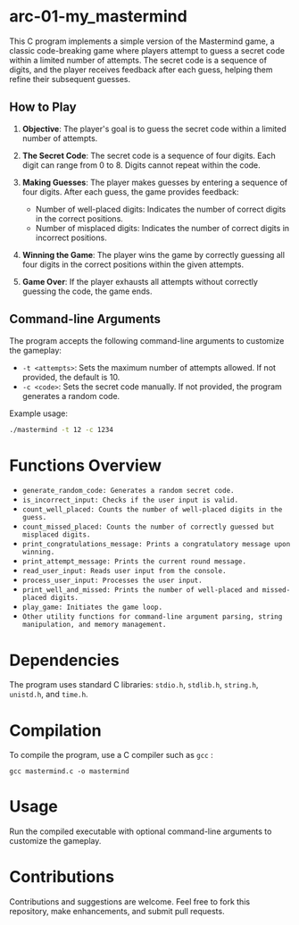 # arc-01-my_mastermind

This C program implements a simple version of the Mastermind game, a classic code-breaking game where players attempt to guess a secret code within a limited number of attempts. The secret code is a sequence of digits, and the player receives feedback after each guess, helping them refine their subsequent guesses.

## How to Play

1. **Objective**: The player's goal is to guess the secret code within a limited number of attempts.

2. **The Secret Code**: The secret code is a sequence of four digits. Each digit can range from 0 to 8. Digits cannot repeat within the code.

3. **Making Guesses**: The player makes guesses by entering a sequence of four digits. After each guess, the game provides feedback:
   - Number of well-placed digits: Indicates the number of correct digits in the correct positions.
   - Number of misplaced digits: Indicates the number of correct digits in incorrect positions.

4. **Winning the Game**: The player wins the game by correctly guessing all four digits in the correct positions within the given attempts.

5. **Game Over**: If the player exhausts all attempts without correctly guessing the code, the game ends.

## Command-line Arguments

The program accepts the following command-line arguments to customize the gameplay:

- `-t <attempts>`: Sets the maximum number of attempts allowed. If not provided, the default is 10.
- `-c <code>`: Sets the secret code manually. If not provided, the program generates a random code.

Example usage:
```bash
./mastermind -t 12 -c 1234
```

# Functions Overview
- `generate_random_code: Generates a random secret code.`
- `is_incorrect_input: Checks if the user input is valid.`
- `count_well_placed: Counts the number of well-placed digits in the guess.`
- `count_missed_placed: Counts the number of correctly guessed but misplaced digits.`
- `print_congratulations_message: Prints a congratulatory message upon winning.` 
- `print_attempt_message: Prints the current round message.`
- `read_user_input: Reads user input from the console.`
- `process_user_input: Processes the user input.`
- `print_well_and_missed: Prints the number of well-placed and missed-placed digits.`
- `play_game: Initiates the game loop.`
- `Other utility functions for command-line argument parsing, string manipulation, and memory management.`


# Dependencies

The program uses standard C libraries: `stdio.h`, `stdlib.h`, `string.h`, `unistd.h`, and `time.h`.

# Compilation

To compile the program, use a C compiler such as `gcc` :

```
gcc mastermind.c -o mastermind
```

# Usage

Run the compiled executable with optional command-line arguments to customize the gameplay.

# Contributions

Contributions and suggestions are welcome. Feel free to fork this repository, make enhancements, and submit pull requests.

